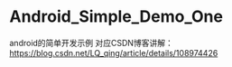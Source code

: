 # Android_Simple_Demo_One
android的简单开发示例
对应CSDN博客讲解：https://blog.csdn.net/LQ_qing/article/details/108974426
